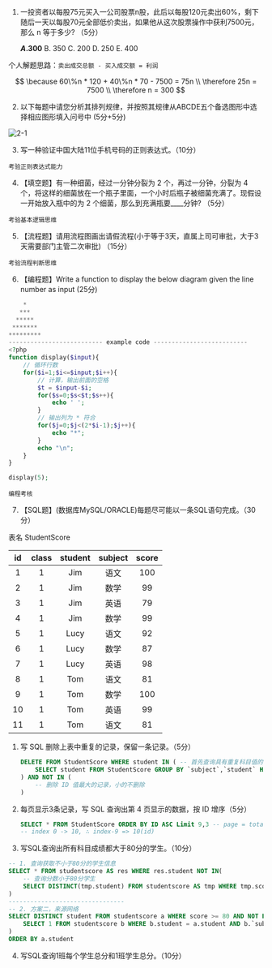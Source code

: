 1. 一投资者以每股75元买入一公司股票n股，此后以每股120元卖出60%，剩下随后一天以每股70元全部低价卖出，如果他从这次股票操作中获利7500元，那么 n 等于多少?  （5分）
   
    **$A. 300$**     B. 350    C. 200     D. 250    E. 400    

个人解题思路：`卖出成交总额 - 买入成交额 = 利润`

$$
\because   60\%n * 120 + 40\%n * 70 - 7500 = 75n \\
\therefore 25n = 7500 \\
\therefore n = 300
$$

2. 以下每题中请您分析其排列规律，并按照其规律从ABCDE五个备选图形中选择相应图形填入问号中 (5分+5分)

![2-1](https://i.loli.net/2019/07/23/5d367bc12463f50649.jpg)

3. 写一种验证中国大陆11位手机号码的正则表达式。（10分）

`考验正则表达式能力`

4. 【填空题】有一种细菌，经过一分钟分裂为 2 个，再过一分钟，分裂为 4 个，将这样的细菌放在一个瓶子里面，一个小时后瓶子被细菌充满了。现假设一开始放入瓶中的为 2 个细菌，那么到充满瓶要____分钟? （5分）

`考验基本逻辑思维`

5. 【流程题】请用流程图画出请假流程(小于等于3天，直属上司可审批，大于3天需要部门主管二次审批) （15分）

`考验流程判断思维`

6. 【编程题】Write a function to display the below diagram given the line number as input (25分)

```php
    *
   ***
  *****
 *******
*********
-------------------------- example code --------------------------
<?php 
function display($input){
    // 循环行数
    for($i=1;$i<=$input;$i++){
        // 计算，输出前面的空格
        $t = $input-$i;
        for($s=0;$s<$t;$s++){
            echo ' ';
        }
        // 输出列为 * 符合
        for($j=0;$j<(2*$i-1);$j++){
            echo "*";
        }
        echo "\n";
    }
}

display(5);
```

`编程考核`

7. 【SQL题】(数据库MySQL/ORACLE)每题尽可能以一条SQL语句完成。（30分）

表名 StudentScore

| id  | class | student | subject | score |
|:---:|:-----:|:-------:|:-------:|:-----:|
| 1   | 1     | Jim     | 语文      | 100   |
| 2   | 1     | Jim     | 数学      | 99    |
| 3   | 1     | Jim     | 英语      | 79    |
| 4   | 1     | Jim     | 数学      | 99    |
| 5   | 1     | Lucy    | 语文      | 92    |
| 6   | 1     | Lucy    | 数学      | 87    |
| 7   | 1     | Lucy    | 英语      | 98    |
| 8   | 1     | Tom     | 语文      | 81    |
| 9   | 1     | Tom     | 数学      | 100   |
| 10  | 1     | Tom     | 英语      | 99    |
| 11  | 1     | Tom     | 语文      | 81    |

1. 写 SQL 删除上表中重复的记录，保留一条记录。（5分）
   
   ```sql
   DELETE FROM StudentScore WHERE student IN ( -- 首先查询具有重复科目值的记录，按照科目和学生分组
       SELECT student FROM StudentScore GROUP BY `subject`,`student` HAVING count(`subject`) > 1
   ) AND NOT IN (
       -- 删除 ID 值最大的记录，小的不删除
   )
   ```
   
   
2. 每页显示3条记录，写 SQL 查询出第 4 页显示的数据，按 ID 增序（5分）
   
   ```sql
   SELECT * FROM StudentScore ORDER BY ID ASC Limit 9,3 -- page = total/3 ∴ p=4 = 11/3  -- 3 ... 1
   -- index 0 -> 10, ∴ index-9 => 10(id)
   ```
   
   
3.  写SQL查询出所有科目成绩都大于80分的学生。（10分）
   
   ```sql
   -- 1. 查询获取不小于80分的学生信息
   SELECT * FROM studentscore AS res WHERE res.student NOT IN(
       -- 查询分数小于80分学生
       SELECT DISTINCT(tmp.student) FROM studentscore AS tmp WHERE tmp.score < 80
   )
   --------------------------------
   -- 2. 方案二，来源网络
   SELECT DISTINCT student FROM studentscore a WHERE score >= 80 AND NOT EXISTS ( 
       SELECT 1 FROM studentscore b WHERE b.student = a.student AND b.`subject` != a.`subject` AND b.score < 80
   )
   ORDER BY a.student
   ```
   
   
4. 写SQL查询1班每个学生总分和1班学生总分。（10分）
